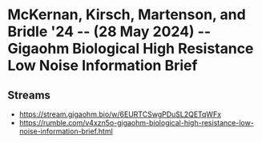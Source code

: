 # McKernan, Kirsch, Martenson, and Bridle '24 -- (28 May 2024) -- Gigaohm Biological High Resistance Low Noise Information Brief

## Streams
- https://stream.gigaohm.bio/w/6EURTCSwgPDuSL2QETqWFx
- https://rumble.com/v4xzn5o-gigaohm-biological-high-resistance-low-noise-information-brief.html

